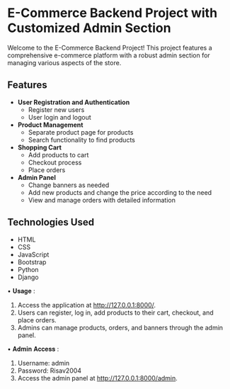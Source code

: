 # E-Commerce Backend Project with Customized Admin Section
Welcome to the E-Commerce Backend Project! This project features a comprehensive e-commerce platform with a robust admin section for managing various aspects of the store.

## Features

- **User Registration and Authentication**
  - Register new users
  - User login and logout
- **Product Management**
  - Separate product page for products
  - Search functionality to find products
- **Shopping Cart**
  - Add products to cart
  - Checkout process
  - Place orders
- **Admin Panel**
  - Change banners as needed
  - Add new products and change the price according to the need
  - View and manage orders with detailed information
    

## Technologies Used

- HTML
- CSS
- JavaScript
- Bootstrap
- Python
- Django


• 𝐔𝐬𝐚𝐠𝐞 :
1) Access the application at http://127.0.0.1:8000/.
2) Users can register, log in, add products to their cart, checkout, and place orders.
3) Admins can manage products, orders, and banners through the admin panel.

• 𝐀𝐝𝐦𝐢𝐧 𝐀𝐜𝐜𝐞𝐬𝐬 :
1) Username: admin
2) Password: Risav2004
3) Access the admin panel at http://127.0.0.1:8000/admin.
